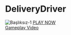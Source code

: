 # DeliveryDriver
![Başlıksız-1](https://github.com/muhammedahmetsekerci/DeliveryDriver/assets/96115180/a608f2ec-cf1d-4037-80d2-3d2cff90adb4)
 [PLAY NOW](https://play.unity.com/mg/other/treasure-driver)
 </br>[Gameplay Video](https://youtu.be/lX7-UaHIpi0)
